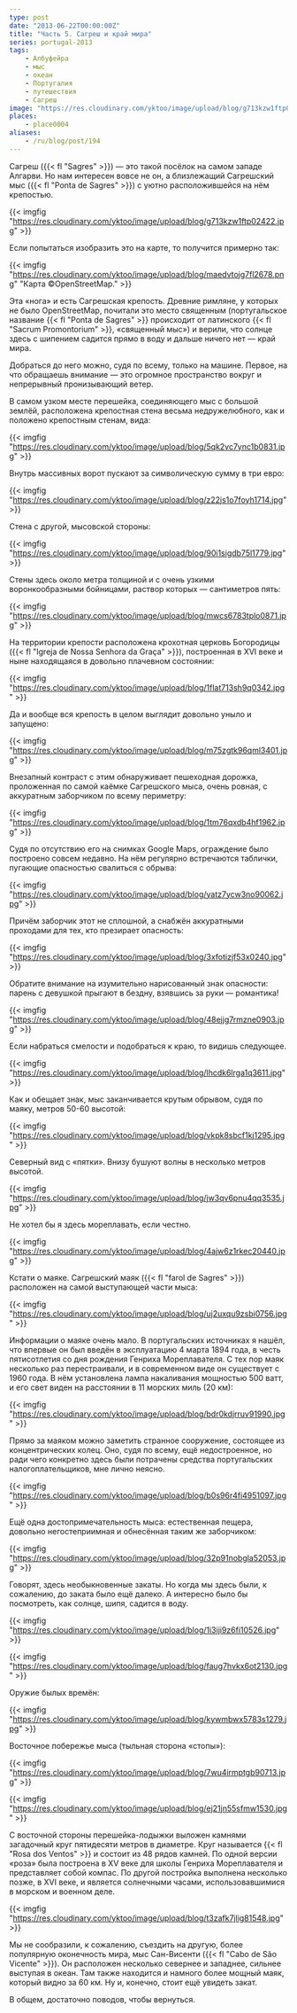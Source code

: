 ```yaml
---
type: post
date: "2013-06-22T00:00:00Z"
title: "Часть 5. Сагреш и край мира"
series: portugal-2013
tags:
    - Албуфейра
    - мыс
    - океан
    - Португалия
    - путешествия
    - Сагреш
image: "https://res.cloudinary.com/yktoo/image/upload/blog/g713kzw1ftp02422.jpg"
places:
    - place0004
aliases:
    - /ru/blog/post/194
---
```


Сагреш ({{< fl "Sagres" >}}) — это такой посёлок на самом западе Алгарви. Но нам интересен вовсе не он, а близлежащий Сагрешский мыс ({{< fl "Ponta de Sagres" >}}) с уютно расположившейся на нём крепостью.

{{< imgfig "https://res.cloudinary.com/yktoo/image/upload/blog/g713kzw1ftp02422.jpg" >}}

<!--more-->

Если попытаться изобразить это на карте, то получится примерно так:

{{< imgfig "https://res.cloudinary.com/yktoo/image/upload/blog/maedvtojg7fl2678.png" "Карта ©OpenStreetMap." >}}

Эта «нога» и есть Сагрешская крепость. Древние римляне, у которых не было OpenStreetMap, почитали это место священным (португальское название {{< fl "Ponta de Sagres" >}} происходит от латинского {{< fl "Sacrum Promontorium" >}}, «священный мыс») и верили, что солнце здесь с шипением садится прямо в воду и дальше ничего нет — край мира.

Добраться до него можно, судя по всему, только на машине. Первое, на что обращаешь внимание — это огромное пространство вокруг и непрерывный пронизывающий ветер.

В самом узком месте перешейка, соединяющего мыс с большой землёй, расположена крепостная стена весьма недружелюбного, как и положено крепостным стенам, вида:

{{< imgfig "https://res.cloudinary.com/yktoo/image/upload/blog/5qk2vc7ync1b0831.jpg" >}}

Внутрь массивных ворот пускают за символическую сумму в три евро:

{{< imgfig "https://res.cloudinary.com/yktoo/image/upload/blog/z22js1o7foyh1714.jpg" >}}

Стена с другой, мысовской стороны:

{{< imgfig "https://res.cloudinary.com/yktoo/image/upload/blog/90i1sigdb75l1779.jpg" >}}

Стены здесь около метра толщиной и с очень узкими воронкообразными бойницами, раствор которых — сантиметров пять:

{{< imgfig "https://res.cloudinary.com/yktoo/image/upload/blog/mwcs6783tplo0871.jpg" >}}

На территории крепости расположена крохотная церковь Богородицы ({{< fl "Igreja de Nossa Senhora da Graça" >}}), построенная в XVI веке и ныне находящаяся в довольно плачевном состоянии:

{{< imgfig "https://res.cloudinary.com/yktoo/image/upload/blog/1flat713sh9q0342.jpg" >}}

Да и вообще вся крепость в целом выглядит довольно уныло и запущено:

{{< imgfig "https://res.cloudinary.com/yktoo/image/upload/blog/m75zgtk96qml3401.jpg" >}}

Внезапный контраст с этим обнаруживает пешеходная дорожка, проложенная по самой каёмке Сагрешского мыса, очень ровная, с аккуратным заборчиком по всему периметру:

{{< imgfig "https://res.cloudinary.com/yktoo/image/upload/blog/1tm76qxdb4hf1962.jpg" >}}

Судя по отсутствию его на снимках Google Maps, ограждение было построено совсем недавно. На нём регулярно встречаются таблички, пугающие опасностью свалиться с обрыва:

{{< imgfig "https://res.cloudinary.com/yktoo/image/upload/blog/yatz7ycw3no90062.jpg" >}}

Причём заборчик этот не сплошной, а снабжён аккуратными проходами для тех, кто презирает опасность:

{{< imgfig "https://res.cloudinary.com/yktoo/image/upload/blog/3xfotizjf53x0240.jpg" >}}

Обратите внимание на изумительно нарисованный знак опасности: парень с девушкой прыгают в бездну, взявшись за руки — романтика!

{{< imgfig "https://res.cloudinary.com/yktoo/image/upload/blog/48ejjg7rmzne0903.jpg" >}}

Если набраться смелости и подобраться к краю, то видишь следующее.

{{< imgfig "https://res.cloudinary.com/yktoo/image/upload/blog/lhcdk6lrga1q3611.jpg" >}}

Как и обещает знак, мыс заканчивается крутым обрывом, судя по маяку, метров 50-60 высотой:

{{< imgfig "https://res.cloudinary.com/yktoo/image/upload/blog/vkpk8sbcf1kj1295.jpg" >}}

Северный вид с «пятки». Внизу бушуют волны в несколько метров высотой.

{{< imgfig "https://res.cloudinary.com/yktoo/image/upload/blog/jw3qv6pnu4qq3535.jpg" >}}

Не хотел бы я здесь мореплавать, если честно.

{{< imgfig "https://res.cloudinary.com/yktoo/image/upload/blog/4ajw6z1rkec20440.jpg" >}}

Кстати о маяке. Сагрешский маяк ({{< fl "farol de Sagres" >}}) расположен на самой выступающей части мыса:

{{< imgfig "https://res.cloudinary.com/yktoo/image/upload/blog/uj2uxqu9zsbi0756.jpg" >}}

Информации о маяке очень мало. В португальских источниках я нашёл, что впервые он был введён в эксплуатацию 4 марта 1894 года, в честь пятисотлетия со дня рождения Генриха Мореплавателя. С тех пор маяк несколько раз перестраивали, и в современном виде он существует с 1960 года. В нём установлена лампа накаливания мощностью 500 ватт, и его свет виден на расстоянии в 11 морских миль (20 км):

{{< imgfig "https://res.cloudinary.com/yktoo/image/upload/blog/bdr0kdjrruv91990.jpg" >}}

Прямо за маяком можно заметить странное сооружение, состоящее из концентрических колец. Оно, судя по всему, ещё недостроенное, но ради чего конкретно здесь были потрачены средства португальских налогоплательщиков, мне лично неясно.

{{< imgfig "https://res.cloudinary.com/yktoo/image/upload/blog/b0s96r4fi4951097.jpg" >}}

Ещё одна достопримечательность мыса: естественная пещера, довольно негостеприимная и обнесённая таким же заборчиком:

{{< imgfig "https://res.cloudinary.com/yktoo/image/upload/blog/32p91nobgla52053.jpg" >}}

Говорят, здесь необыкновенные закаты. Но когда мы здесь были, к сожалению, до заката было ещё далеко. А интересно было бы посмотреть, как солнце, шипя, садится в воду.

{{< imgfig "https://res.cloudinary.com/yktoo/image/upload/blog/1i3iji9z6fi10526.jpg" >}}

{{< imgfig "https://res.cloudinary.com/yktoo/image/upload/blog/faug7hvkx6ot2130.jpg" >}}

Оружие былых времён:

{{< imgfig "https://res.cloudinary.com/yktoo/image/upload/blog/kywmbwx5783s1279.jpg" >}}

Восточное побережье мыса (тыльная сторона «стопы»):

{{< imgfig "https://res.cloudinary.com/yktoo/image/upload/blog/7wu4irmptgb90713.jpg" >}}

{{< imgfig "https://res.cloudinary.com/yktoo/image/upload/blog/ej21jn55sfmw1530.jpg" >}}

С восточной стороны перешейка-лодыжки выложен камнями загадочный круг пятидесяти метров в диаметре. Круг называется {{< fl "Rosa dos Ventos" >}} и состоит из 48 рядов камней. По одной версии «роза» была построена в XV веке для школы Генриха Мореплавателя и представляет собой компас. По другой постройка выполнена несколько позже, в XVI веке, и является солнечными часами, использовавшимися в морском и военном деле.

{{< imgfig "https://res.cloudinary.com/yktoo/image/upload/blog/t3zafk7jlig81548.jpg" >}}

Мы не сообразили, к сожалению, съездить на другую, более популярную оконечность мира, мыс Сан-Висенти ({{< fl "Cabo de São Vicente" >}}). Он расположен несколько севернее и западнее, сильнее выступая в океан. Там также находится и намного более мощный маяк, который видно за 60 км. Ну и, конечно, стоит ещё увидеть закат.

В общем, достаточно поводов, чтобы вернуться.
